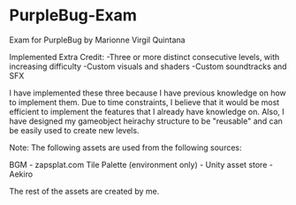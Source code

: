 # PurpleBug-Exam
Exam for PurpleBug by Marionne Virgil Quintana

Implemented Extra Credit:
-Three or more distinct consecutive levels, with increasing difficulty
-Custom visuals and shaders
-Custom soundtracks and SFX

I have implemented these three because I have previous knowledge on how to implement them. Due to time constraints, I believe that it would be most efficient to 
implement the features that I already have knowledge on. Also, I have designed my gameobject heirachy structure to be "reusable" and can be easily used to create 
new levels. 

Note: The following assets are used from the following sources:

BGM - zapsplat.com
Tile Palette (environment only) - Unity asset store - Aekiro

The rest of the assets are created by me.
